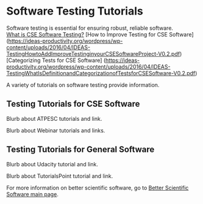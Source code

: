 
# Software Testing Tutorials

Software testing is essential for ensuring robust, reliable software.  
[What is CSE Software Testing?](https://ideas-productivity.org/wordpress/wp-content/uploads/2016/04/IDEAS-TestingWhatAreSoftwareTestingPractices-V0.2.pdf)
[How to Improve Testing for CSE Software] (https://ideas-productivity.org/wordpress/wp-content/uploads/2016/04/IDEAS-TestingHowtoAddImproveTestinginyourCSESoftwareProject-V0.2.pdf)
[Categorizing Tests for CSE Software] (https://ideas-productivity.org/wordpress/wp-content/uploads/2016/04/IDEAS-TestingWhatIsDefinitionandCategorizationofTestsforCSESoftware-V0.2.pdf)


A variety of tutorials on software testing provide information.

## Testing Tutorials for CSE Software

Blurb about ATPESC tutorials and link.

Blurb about Webinar tutorials and links.

## Testing Tutorials for General Software

Blurb about Udacity tutorial and link.

Blurb about TutorialsPoint tutorial and link.


For more information on better scientific software, go to [Better Scientific Software main page](http://betterscientificsoftware.info).

<!--- 
Category: Reliability
Tags: testing, reliability, reproducibility, robustness
--->
